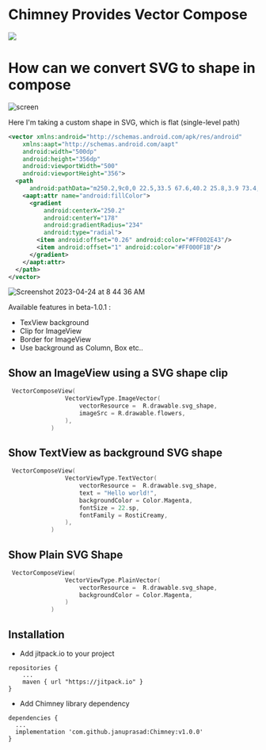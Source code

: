 # Chimney Provides Vector Compose

[![](https://jitpack.io/v/januprasad/Chimney.svg)](https://jitpack.io/#januprasad/Chimney)

# How can we convert SVG to shape in compose

![screen](https://user-images.githubusercontent.com/1284454/233897178-3365773f-3d62-4656-953f-76f1654e26b3.png)

Here I'm taking a custom shape in SVG, which is flat (single-level path)
```svg
<vector xmlns:android="http://schemas.android.com/apk/res/android"
    xmlns:aapt="http://schemas.android.com/aapt"
    android:width="500dp"
    android:height="356dp"
    android:viewportWidth="500"
    android:viewportHeight="356">
  <path
      android:pathData="m250.2,9c0,0 22.5,33.5 67.6,40.2 25.8,3.9 73.4,5.2 109.3,5.6 25.9,0.3 46.8,21.4 46.8,47.3 0,17.8 0,35.2 0,41 0,11 8.4,26.5 22.5,34.9 -14.1,8.4 -22.5,23.9 -22.5,34.9 0,5.8 0,23.2 0,41 0,25.9 -20.9,47 -46.8,47.3 -35.9,0.4 -83.5,1.7 -109.3,5.6 -45.1,6.7 -67.6,40.2 -67.6,40.2 0,0 -22.6,-33.5 -67.6,-40.2 -25.8,-3.9 -73.5,-5.2 -109.3,-5.6 -25.9,-0.3 -46.8,-21.4 -46.8,-47.3 0,-17.8 0,-35.2 0,-41 0,-11 -8.4,-26.5 -22.5,-34.9 14.1,-8.4 22.5,-23.9 22.5,-34.9 0,-5.8 0,-23.2 0,-41 0,-25.9 20.9,-47 46.8,-47.3 35.8,-0.4 83.5,-1.7 109.3,-5.6 45,-6.7 67.6,-40.2 67.6,-40.2z">
    <aapt:attr name="android:fillColor">
      <gradient 
          android:centerX="250.2"
          android:centerY="178"
          android:gradientRadius="234"
          android:type="radial">
        <item android:offset="0.26" android:color="#FF002E43"/>
        <item android:offset="1" android:color="#FF000F1B"/>
      </gradient>
    </aapt:attr>
  </path>
</vector>
```
![Screenshot 2023-04-24 at 8 44 36 AM](https://user-images.githubusercontent.com/1284454/233892223-2e2ffb72-bf24-4792-bfdb-4c8263df94fb.png)

Available features in beta-1.0.1 : 

* TexView background
* Clip for ImageView
* Border for ImageView
* Use background as Column, Box etc.. 


## Show an ImageView using a SVG shape clip
```kotlin
 VectorComposeView(
                VectorViewType.ImageVector(
                    vectorResource =  R.drawable.svg_shape,
                    imageSrc = R.drawable.flowers,
                ),
            )
```

## Show TextView as background SVG shape
```kotlin
 VectorComposeView(
                VectorViewType.TextVector(
                    vectorResource =  R.drawable.svg_shape,
                    text = "Hello world!",
                    backgroundColor = Color.Magenta,
                    fontSize = 22.sp,
                    fontFamily = RostiCreamy,
                ),
            )
```
## Show Plain SVG Shape
```kotlin
 VectorComposeView(
                VectorViewType.PlainVector(
                    vectorResource =  R.drawable.svg_shape,
                    backgroundColor = Color.Magenta,
                )
            )
```

## Installation
- Add jitpack.io to your project
```
repositories {
    ...
    maven { url "https://jitpack.io" }
}
```
- Add Chimney library dependency
``` 
dependencies { 
  ...
  implementation 'com.github.januprasad:Chimney:v1.0.0'
}
```
